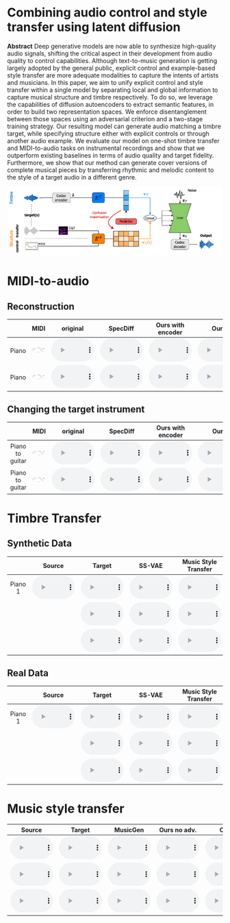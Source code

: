 # Combining audio control and style transfer using latent diffusion 


**Abstract**
Deep generative models are now able to synthesize high-quality audio signals, shifting the critical aspect in their development from audio quality to control capabilities. Although text-to-music generation is getting largely adopted by the general public, explicit control and example-based style transfer are more adequate modalities to capture the intents of artists and musicians. 
In this paper, we aim to unify explicit control and style transfer within a single model by separating local and global information to capture musical structure and timbre respectively. To do so, we leverage the capabilities of diffusion autoencoders to extract semantic features, in order to build two representation spaces. We enforce disentanglement between those spaces using an adversarial criterion and a two-stage training strategy. Our resulting model can generate audio matching a timbre target, while specifying structure either with explicit controls or through another audio example. We evaluate our model on one-shot timbre transfer and MIDI-to-audio tasks on instrumental recordings and show that we outperform existing baselines in terms of audio quality and target fidelity. Furthermore, we show that our method can generate cover versions of complete musical pieces by transferring rhythmic and melodic content to the style of a target audio in a different genre. 

<img src="images/method.png">


# MIDI-to-audio
## Reconstruction


| | MIDI | original | SpecDiff | Ours with encoder | Ours |
| :-:| :-: | :-: | :-: | :-: | :-: |
| Piano  | <img src="images/midi-to-audio/1.png" alt="drawing" controls style="width:  300px" >  |<audio src="eval_timbre_2/x.mp3" controls style="width:  100px"></audio> | <audio src="eval_timbre_2/y.mp3" controls style="width:  100px"></audio> | <audio src="eval_timbre_2/x.mp3" controls style="width:  100px"></audio> | <audio src="eval_timbre_2/y.mp3" controls style="width:  100px"></audio> |
| Piano  | <img src="images/midi-to-audio/1.png">  |<audio src="eval_timbre_2/x.mp3" controls style="width:  100px"></audio> | <audio src="eval_timbre_2/y.mp3" controls style="width:  100px"></audio> | <audio src="eval_timbre_2/x.mp3" controls style="width:  100px"></audio> | <audio src="eval_timbre_2/y.mp3" controls style="width:  100px"></audio> |


## Changing the target instrument


| | MIDI | original | SpecDiff | Ours with encoder | Ours |
| :-:| :-:  | :-: | :-: | :-: | :-: |
| Piano to guitar  | <img src="images/midi-to-audio/1.png" alt="drawing" controls style="width:  300px" >  | <audio src="eval_timbre_2/x.mp3" controls style="width:  100px"></audio> | <audio src="eval_timbre_2/y.mp3" controls style="width:  100px"></audio> | <audio src="eval_timbre_2/x.mp3" controls style="width:  100px"></audio> | <audio src="eval_timbre_2/y.mp3" controls style="width:  100px"></audio> |
| Piano to guitar  |<img src="images/midi-to-audio/1.png">  |<audio src="eval_timbre_2/x.mp3" controls style="width:  100px"></audio> | <audio src="eval_timbre_2/y.mp3" controls style="width:  100px"></audio> | <audio src="eval_timbre_2/x.mp3" controls style="width:  100px"></audio> | <audio src="eval_timbre_2/y.mp3" controls style="width:  100px"></audio> |




# Timbre Transfer
## Synthetic Data


| | Source | Target | SS-VAE | Music Style Transfer | Ours no adv. | Ours |
| :-:| :-: | :-:  |:-:  | :-: | :-: | :-: |
| Piano 1|<audio src="eval_timbre_2/x.mp3" controls style="width:  100px"></audio> | <audio src="eval_timbre_2/x.mp3" controls style="width:  100px"></audio> | <audio src="eval_timbre_2/y.mp3" controls style="width:  100px"></audio> | <audio src="eval_timbre_2/x.mp3" controls style="width:  100px"></audio> | <audio src="eval_timbre_2/y.mp3" controls style="width:  100px"></audio> | <audio src="eval_timbre_2/y.mp3" controls style="width:  100px"></audio> |
||| <audio src="eval_timbre_2/x.mp3" controls style="width:  100px"></audio> | <audio src="eval_timbre_2/y.mp3" controls style="width:  100px"></audio> | <audio src="eval_timbre_2/x.mp3" controls style="width:  100px"></audio> | <audio src="eval_timbre_2/y.mp3" controls style="width:  100px"></audio> | <audio src="eval_timbre_2/y.mp3" controls style="width:  100px"></audio> |
||| <audio src="eval_timbre_2/x.mp3" controls style="width:  100px"></audio> |  <audio src="eval_timbre_2/y.mp3" controls style="width:  100px"></audio> | <audio src="eval_timbre_2/x.mp3" controls style="width:  100px"></audio> | <audio src="eval_timbre_2/y.mp3" controls style="width:  100px"></audio> | <audio src="eval_timbre_2/y.mp3" controls style="width:  100px"></audio> |





## Real Data

| | Source | Target | SS-VAE | Music Style Transfer | Ours no adv. | Ours |
| :-:| :-: | :-:  |:-:  | :-: | :-: | :-: |
| Piano 1|<audio src="eval_timbre_2/x.mp3" controls style="width:  100px"></audio> | <audio src="eval_timbre_2/x.mp3" controls style="width:  100px"></audio> | <audio src="eval_timbre_2/y.mp3" controls style="width:  100px"></audio> | <audio src="eval_timbre_2/x.mp3" controls style="width:  100px"></audio> | <audio src="eval_timbre_2/y.mp3" controls style="width:  100px"></audio> | <audio src="eval_timbre_2/y.mp3" controls style="width:  100px"></audio> |
||| <audio src="eval_timbre_2/x.mp3" controls style="width:  100px"></audio> | <audio src="eval_timbre_2/y.mp3" controls style="width:  100px"></audio> | <audio src="eval_timbre_2/x.mp3" controls style="width:  100px"></audio> | <audio src="eval_timbre_2/y.mp3" controls style="width:  100px"></audio> | <audio src="eval_timbre_2/y.mp3" controls style="width:  100px"></audio> |
||| <audio src="eval_timbre_2/x.mp3" controls style="width:  100px"></audio> |  <audio src="eval_timbre_2/y.mp3" controls style="width:  100px"></audio> | <audio src="eval_timbre_2/x.mp3" controls style="width:  100px"></audio> | <audio src="eval_timbre_2/y.mp3" controls style="width:  100px"></audio> | <audio src="eval_timbre_2/y.mp3" controls style="width:  100px"></audio> |




# Music style transfer


  | Source | Target | MusicGen | Ours no adv. | Ours |
| :-: | :-:  |:-:  | :-: | :-: |
|<audio src="eval_timbre_2/x.mp3" controls style="width:  100px"></audio> | <audio src="eval_timbre_2/x.mp3" controls style="width:  100px"></audio> |  <audio src="eval_timbre_2/y.mp3" controls style="width:  100px"></audio> | <audio src="eval_timbre_2/x.mp3" controls style="width:  100px"></audio> | <audio src="eval_timbre_2/y.mp3" controls style="width:  100px"></audio> | 
|<audio src="eval_timbre_2/x.mp3" controls style="width:  100px"></audio> | <audio src="eval_timbre_2/x.mp3" controls style="width:  100px"></audio> |  <audio src="eval_timbre_2/y.mp3" controls style="width:  100px"></audio> | <audio src="eval_timbre_2/x.mp3" controls style="width:  100px"></audio> | <audio src="eval_timbre_2/y.mp3" controls style="width:  100px"></audio> | 
|<audio src="eval_timbre_2/x.mp3" controls style="width:  100px"></audio> | <audio src="eval_timbre_2/x.mp3" controls style="width:  100px"></audio> |  <audio src="eval_timbre_2/y.mp3" controls style="width:  100px"></audio> | <audio src="eval_timbre_2/x.mp3" controls style="width:  100px"></audio> | <audio src="eval_timbre_2/y.mp3" controls style="width:  100px"></audio> | 

